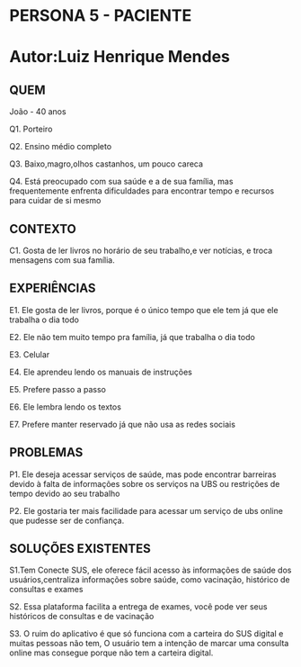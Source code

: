 # PERSONA 5  - PACIENTE

# Autor:Luiz Henrique Mendes 

## QUEM

João - 40 anos

Q1. Porteiro


Q2. Ensino médio completo


Q3. Baixo,magro,olhos castanhos, um pouco careca


Q4. Está preocupado com sua saúde e a de sua família, mas frequentemente enfrenta dificuldades para encontrar tempo e recursos para cuidar de si mesmo


## CONTEXTO

C1. Gosta de ler livros no horário de seu trabalho,e ver notícias, e troca mensagens com sua família.

## EXPERIÊNCIAS

E1. Ele gosta de ler livros, porque é o único tempo que ele tem já que ele trabalha o dia todo

E2. Ele não tem muito tempo pra família, já que trabalha o dia todo

E3. Celular 

E4. Ele aprendeu lendo os manuais de instruções

E5. Prefere passo a passo

E6. Ele lembra lendo os textos

E7. Prefere manter reservado já que não usa as redes sociais


## PROBLEMAS

P1. Ele deseja acessar serviços de saúde, mas pode encontrar barreiras devido à falta de informações sobre os serviços na UBS ou restrições de tempo devido ao seu trabalho 

P2. Ele gostaria ter mais facilidade para acessar um serviço de ubs online que pudesse ser de confiança.


## SOLUÇÕES EXISTENTES
S1.Tem Conecte SUS, ele oferece fácil acesso às informações de saúde dos usuários,centraliza informações sobre saúde, como vacinação, histórico de consultas e exames


S2. Essa plataforma facilita a entrega de exames, você pode ver seus históricos de consultas e de vacinação


S3. O ruim do aplicativo é que só funciona com a carteira do SUS digital e muitas pessoas não tem, O usuário tem a intenção de marcar uma consulta online mas consegue porque não tem a carteira digital.


